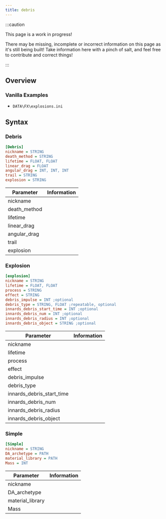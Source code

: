 ```yaml
---
title: debris
---
```


:::caution

This page is a work in progress!

There may be missing, incomplete or incorrect information on this page as it's still being built! Take information here with a pinch of salt, and feel free to contribute and correct things!

:::

## Overview


### Vanilla Examples

* `DATA\FX\explosions.ini`

## Syntax

### Debris

```ini
[Debris]
nickname = STRING
death_method = STRING
lifetime = FLOAT, FLOAT
linear_drag = FLOAT
angular_drag = INT, INT, INT
trail = STRING
explosion = STRING
```

| Parameter    | Information |
| ------------ | ----------- |
| nickname     |             |
| death_method |             |
| lifetime     |             |
| linear_drag  |             |
| angular_drag |             |
| trail        |             |
| explosion    |             |


### Explosion

```ini
[explosion]
nickname = STRING
lifetime = FLOAT, FLOAT
process = STRING
effect = STRING
debris_impulse = INT ;optional
debris_type = STRING, FLOAT ;repeatable, optional
innards_debris_start_time = INT ;optional
innards_debris_num = INT ;optional
innards_debris_radius = INT ;optional
innards_debris_object = STRING ;optional
```

| Parameter                 | Information |
| ------------------------- | ----------- |
| nickname                  |             |
| lifetime                  |             |
| process                   |             |
| effect                    |             |
| debris_impulse            |             |
| debris_type               |             |
| innards_debris_start_time |             |
| innards_debris_num        |             |
| innards_debris_radius     |             |
| innards_debris_object     |             |

### Simple

```ini
[Simple]
nickname = STRING
DA_archetype = PATH
material_library = PATH
Mass = INT
```

| Parameter        | Information |
| ---------------- | ----------- |
| nickname         |             |
| DA_archetype     |             |
| material_library |             |
| Mass             |             |
